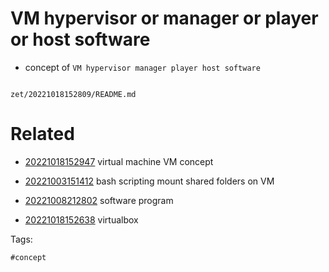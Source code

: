 # VM hypervisor or manager or player or host software

- concept of `VM hypervisor manager player host software`

```
```

` zet/20221018152809/README.md `

# Related

- [20221018152947](/zet/20221018152947/README.md) virtual machine VM concept

- [20221003151412](/zet/20221003151412/README.md) bash scripting mount shared folders on VM

- [20221008212802](/zet/20221008212802/README.md) software program

- [20221018152638](/zet/20221018152638/README.md) virtualbox

Tags:

    #concept
